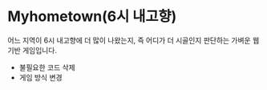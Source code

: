 # Myhometown(6시 내고향)
어느 지역이 6시 내고향에 더 많이 나왔는지, 즉 어디가 더 시골인지 판단하는 가벼운 웹 기반 게임입니다.
 - 불필요한 코드 삭제
 - 게임 방식 변경
